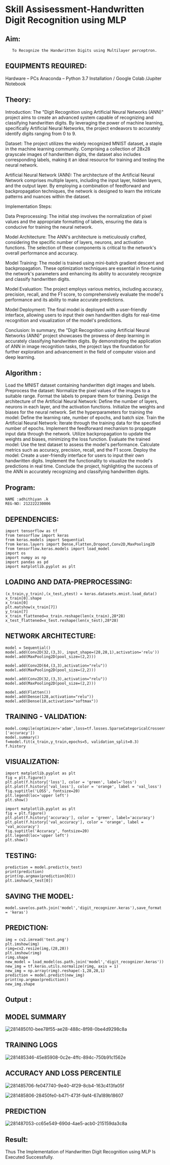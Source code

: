 # Skill Assisessment-Handwritten Digit Recognition using MLP
## Aim:
       To Recognize the Handwritten Digits using Multilayer perceptron.
##  EQUIPMENTS REQUIRED:
Hardware – PCs
Anaconda – Python 3.7 Installation / Google Colab /Jupiter Notebook
## Theory:

Introduction: The "Digit Recognition using Artificial Neural Networks (ANN)" project aims to create an advanced system capable of recognizing and classifying handwritten digits. By leveraging the power of machine learning, specifically Artificial Neural Networks, the project endeavors to accurately identify digits ranging from 0 to 9.

Dataset: The project utilizes the widely recognized MNIST dataset, a staple in the machine learning community. Comprising a collection of 28x28 grayscale images of handwritten digits, the dataset also includes corresponding labels, making it an ideal resource for training and testing the neural network.

Artificial Neural Network (ANN): The architecture of the Artificial Neural Network comprises multiple layers, including the input layer, hidden layers, and the output layer. By employing a combination of feedforward and backpropagation techniques, the network is designed to learn the intricate patterns and nuances within the dataset.

Implementation Steps:

Data Preprocessing: The initial step involves the normalization of pixel values and the appropriate formatting of labels, ensuring the data is conducive for training the neural network.

Model Architecture: The ANN's architecture is meticulously crafted, considering the specific number of layers, neurons, and activation functions. The selection of these components is critical to the network's overall performance and accuracy.

Model Training: The model is trained using mini-batch gradient descent and backpropagation. These optimization techniques are essential in fine-tuning the network's parameters and enhancing its ability to accurately recognize and classify handwritten digits.

Model Evaluation: The project employs various metrics, including accuracy, precision, recall, and the F1 score, to comprehensively evaluate the model's performance and its ability to make accurate predictions.

Model Deployment: The final model is deployed with a user-friendly interface, allowing users to input their own handwritten digits for real-time recognition and visualization of the model's predictions.

Conclusion: In summary, the "Digit Recognition using Artificial Neural Networks (ANN)" project showcases the prowess of deep learning in accurately classifying handwritten digits. By demonstrating the application of ANN in image recognition tasks, the project lays the foundation for further exploration and advancement in the field of computer vision and deep learning.



## Algorithm :

Load the MNIST dataset containing handwritten digit images and labels.
Preprocess the dataset:
Normalize the pixel values of the images to a suitable range.
Format the labels to prepare them for training.
Design the architecture of the Artificial Neural Network:
Define the number of layers, neurons in each layer, and the activation functions.
Initialize the weights and biases for the neural network.
Set the hyperparameters for training the model:
Define the learning rate, number of epochs, and batch size.
Train the Artificial Neural Network:
Iterate through the training data for the specified number of epochs.
Implement the feedforward mechanism to propagate input data through the network.
Utilize backpropagation to update the weights and biases, minimizing the loss function.
Evaluate the trained model:
Use the test dataset to assess the model's performance.
Calculate metrics such as accuracy, precision, recall, and the F1 score.
Deploy the model:
Create a user-friendly interface for users to input their own handwritten digits.
Implement the functionality to visualize the model's predictions in real time.
Conclude the project, highlighting the success of the ANN in accurately recognizing and classifying handwritten digits.


## Program:


```
NAME :adhithiyan .k
REG-NO: 212222230006
```
## DEPENDENCIES:
```
import tensorflow as tf
from tensorflow import keras
from keras.models import Sequential
from keras.layers import Dense,Flatten,Dropout,Conv2D,MaxPooling2D
from tensorflow.keras.models import load_model
import os
import numpy as np
import pandas as pd
import matplotlib.pyplot as plt
```
## LOADING AND DATA-PREPROCESSING:
```
(x_train,y_train),(x_test,ytest) = keras.datasets.mnist.load_data()
x_train[0].shape
x_train[0]
plt.matshow(x_train[7])
y_train[7]
x_train_flattened=x_train.reshape(len(x_train),28*28)
x_test_flattened=x_test.reshape(len(x_test),28*28)
```
## NETWORK ARCHITECTURE:

```
model = Sequential()
model.add(Conv2D(32,(3,3), input_shape=(28,28,1),activation='relu'))
model.add(MaxPooling2D(pool_size=(2,2)))

model.add(Conv2D(64,(3,3),activation="relu"))
model.add(MaxPooling2D(pool_size=(2,2)))

model.add(Conv2D(32,(3,3),activation="relu"))
model.add(MaxPooling2D(pool_size=(2,2)))

model.add(Flatten())
model.add(Dense(128,activation="relu"))
model.add(Dense(10,activation="softmax"))

```
## TRAINING - VALIDATION:
```
model.compile(optimizer='adam',loss=tf.losses.SparseCategoricalCrossentropy(),metrics=['accuracy'])
model.summary()
f=model.fit(x_train,y_train,epochs=5, validation_split=0.3)
f.history
```
## VISUALIZATION:

```
import matplotlib.pyplot as plt
fig = plt.figure()
plt.plot(f.history['loss'], color = 'green', label='loss')
plt.plot(f.history['val_loss'], color = 'orange', label = 'val_loss')
fig.suptitle('LOSS', fontsize=20)
plt.legend(loc='upper left')
plt.show()
```
```
import matplotlib.pyplot as plt
fig = plt.figure()
plt.plot(f.history['accuracy'], color = 'green', label='accuracy')
plt.plot(f.history['val_accuracy'], color = 'orange', label = 'val_accuracy')
fig.suptitle('Accuracy', fontsize=20)
plt.legend(loc='upper left')
plt.show()
```
## TESTING:

```
prediction = model.predict(x_test)
print(prediction)
print(np.argmax(prediction[0]))
plt.imshow(x_test[0])
```
## SAVING THE MODEL:
```
model.save(os.path.join('model','digit_recognizer.keras'),save_format = 'keras')
```
## PREDICTION:
```
img = cv2.imread('test.png')
plt.imshow(img)
rimg=cv2.resize(img,(28,28))
plt.imshow(rimg)
rimg.shape
new_model = load_model(os.path.join('model','digit_recognizer.keras'))
new_img = tf.keras.utils.normalize(rimg, axis = 1)
new_img = np.array(rimg).reshape(-1,28,28,1)
prediction = model.predict(new_img)
print(np.argmax(prediction))
new_img.shape
```

## Output :

## MODEL SUMMARY

![281485010-bee78f55-ae28-488c-8f98-0be4d9298c8a](https://github.com/AdhithiyanK/Ex-6-Handwritten-Digit-Recognition-using-MLP/assets/121029258/d971fd84-65b5-4fff-bfd1-1df00221ab3e)

 ## TRAINING LOGS

![281485346-45e85908-0c2e-4ffc-894c-750b91c1562e](https://github.com/AdhithiyanK/Ex-6-Handwritten-Digit-Recognition-using-MLP/assets/121029258/26f5c5f7-ebee-4114-ae16-ca30ea4ff6ba)

## ACCURACY AND LOSS PERCENTILE

![281485706-fe047740-9e40-4f29-8cb4-163c413fa05f](https://github.com/AdhithiyanK/Ex-6-Handwritten-Digit-Recognition-using-MLP/assets/121029258/67e5e5dd-86e9-4c03-9a50-4964bb4719e5)

![281485806-28450fe0-b471-473f-9af4-67a189b18607](https://github.com/AdhithiyanK/Ex-6-Handwritten-Digit-Recognition-using-MLP/assets/121029258/f9e905c5-f992-498d-8846-471b3e8853ce)


## PREDICTION

![281487053-cc65e549-690d-4ae5-acb0-215159da3c8a](https://github.com/AdhithiyanK/Ex-6-Handwritten-Digit-Recognition-using-MLP/assets/121029258/69479b7e-e851-4581-aac9-c864ae92115a)


## Result:

Thus The Implementation of Handwritten Digit Recognition using MLP Is Executed Successfully.
